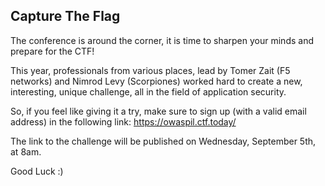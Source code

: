 ---
---

## Capture The Flag


The conference is around the corner, it is time to sharpen your minds and prepare for the CTF!


This year, professionals from various places, lead by Tomer Zait (F5 networks) and Nimrod Levy (Scorpiones) worked hard to create a new, interesting, unique challenge, all in the field of application security.


So, if you feel like giving it a try, make sure to sign up (with a valid email address) in the following link:
https://owaspil.ctf.today/


The link to the challenge will be published on Wednesday, September 5th, at 8am.


Good Luck :)


